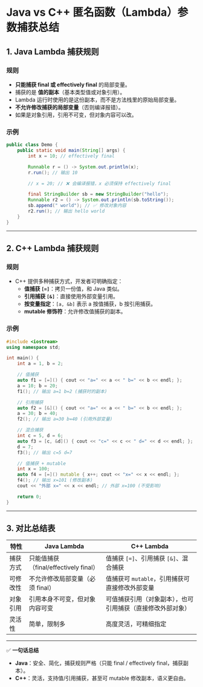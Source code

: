 # Java vs C++ 匿名函数（Lambda）参数捕获总结

## 1. Java Lambda 捕获规则

### 规则
- **只能捕获 final 或 effectively final** 的局部变量。  
- 捕获的是 **值的副本**（基本类型值或对象引用）。  
- Lambda 运行时使用的是这份副本，而不是方法栈里的原始局部变量。  
- **不允许修改捕获的局部变量**（否则编译报错）。  
- 如果是对象引用，引用不可变，但对象内容可以改。  

### 示例
```java
public class Demo {
    public static void main(String[] args) {
        int x = 10; // effectively final

        Runnable r = () -> System.out.println(x);
        r.run(); // 输出 10

        // x = 20; // ❌ 会编译报错，x 必须保持 effectively final

        final StringBuilder sb = new StringBuilder("hello");
        Runnable r2 = () -> System.out.println(sb.toString());
        sb.append(" world"); // ✅ 修改对象内容
        r2.run(); // 输出 hello world
    }
}
```

---

## 2. C++ Lambda 捕获规则

### 规则
- C++ 提供多种捕获方式，开发者可明确指定：  
  - **值捕获 `[=]`**：拷贝一份值，和 Java 类似。  
  - **引用捕获 `[&]`**：直接使用外部变量引用。  
  - **按变量指定**：`[a, &b]` 表示 a 按值捕获，b 按引用捕获。  
  - **mutable 修饰符**：允许修改值捕获的副本。  

### 示例
```cpp
#include <iostream>
using namespace std;

int main() {
    int a = 1, b = 2;

    // 值捕获
    auto f1 = [=]() { cout << "a=" << a << " b=" << b << endl; };
    a = 10; b = 20;
    f1(); // 输出 a=1 b=2 (捕获时的副本)

    // 引用捕获
    auto f2 = [&]() { cout << "a=" << a << " b=" << b << endl; };
    a = 30; b = 40;
    f2(); // 输出 a=30 b=40 (引用外部变量)

    // 混合捕获
    int c = 5, d = 6;
    auto f3 = [c, &d]() { cout << "c=" << c << " d=" << d << endl; };
    d = 7;
    f3(); // 输出 c=5 d=7

    // 值捕获 + mutable
    int x = 100;
    auto f4 = [=]() mutable { x++; cout << "x=" << x << endl; };
    f4(); // 输出 x=101 (修改副本)
    cout << "外部 x=" << x << endl; // 外部 x=100 (不受影响)

    return 0;
}
```

---

## 3. 对比总结表

| 特性 | Java Lambda | C++ Lambda |
|------|-------------|-------------|
| 捕获方式 | 只能值捕获（final/effectively final） | 值捕获 `[=]`、引用捕获 `[&]`、混合捕获 |
| 可修改性 | 不允许修改局部变量（必须 final） | 值捕获可 `mutable`，引用捕获可直接修改外部变量 |
| 对象引用 | 引用本身不可变，但对象内容可变 | 可值捕获引用（对象副本），也可引用捕获（直接修改外部对象） |
| 灵活性 | 简单，限制多 | 高度灵活，可精细指定 |

---

✅ **一句话总结**  
- **Java**：安全、简化，捕获规则严格（只能 final / effectively final，捕获副本）。  
- **C++**：灵活，支持值/引用捕获，甚至可 mutable 修改副本，语义更自由。  

